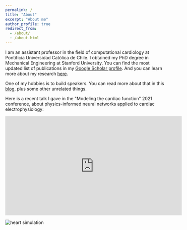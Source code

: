 ```yaml
---
permalink: /
title: "About"
excerpt: "About me"
author_profile: true
redirect_from: 
  - /about/
  - /about.html
---
```


I am an assistant professor in the field of computational cardiology at Pontificia Universidad Católica de Chile. I obtained my PhD degree in Mechanical Engineering at Stanford University. You can find the most updated list of publications in my [Google Scholar profile](https://scholar.google.com/citations?user=9wRFbcEAAAAJ&hl=en). And you can learn more about my research [here](https://fsahli.github.io/research/).

One of my hobbies is to build speakers. You can read more about that in this [blog](https://fsahli.wordpress.com/blog/), plus some other unrelated things.

Here is a recent talk I gave in the "Modeling the cardiac function" 2021 conference, about physics-informed neural networks applied to cardiac electrophysiology:
<iframe width="560" height="315" src="https://www.youtube.com/embed/DcnG74RBeMU" title="YouTube video player" frameborder="0" allow="accelerometer; autoplay; clipboard-write; encrypted-media; gyroscope; picture-in-picture" allowfullscreen></iframe>

![heart simulation](/images/torsades.png)
